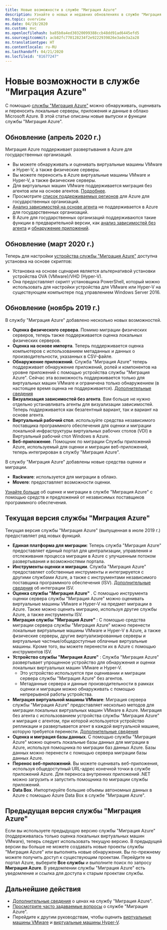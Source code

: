 ```yaml
---
title: Новые возможности в службе "Миграция Azure"
description: Узнайте о новых и недавних обновлениях в службе "Миграция Azure".
ms.topic: overview
ms.date: 04/19/2020
ms.custom: mvc
ms.openlocfilehash: ba85b0a4ed30320099388ccb48dd91ad6445efd5
ms.sourcegitcommit: acb82fc770128234f2e9222939826e3ade3a2a28
ms.translationtype: HT
ms.contentlocale: ru-RU
ms.lasthandoff: 04/21/2020
ms.locfileid: "81677247"
---
```

# <a name="whats-new-in-azure-migrate"></a>Новые возможности в службе "Миграция Azure"

С помощью [службы "Миграция Azure"](migrate-services-overview.md) можно обнаруживать, оценивать и переносить локальные серверы, приложения и данные в облако Microsoft Azure. В этой статье описаны новые выпуски и функции службы "Миграция Azure".


## <a name="update-april-2020"></a>Обновление (апрель 2020 г.)

Миграция Azure поддерживает развертывания в Azure для государственных организаций. 

- Вы можете обнаруживать и оценивать виртуальные машины VMware и Hyper-V, а также физические серверы.
- Вы можете переносить в Azure виртуальные машины VMware и Hyper-V, а также физические серверы.
- Для виртуальных машин VMware поддерживается миграция без агентов или на основе агентов. [Подробнее](server-migrate-overview.md).
- Просмотрите [список поддерживаемых регионов](migrate-support-matrix.md#supported-geographies-azure-government) для Azure для государственных организаций.
- [Анализ зависимостей на основе агента](concepts-dependency-visualization.md#agent-based-analysis) не поддерживается в Azure для государственных организаций.
- В Azure для государственных организаций поддерживаются такие функции в предварительной версии, как [анализ зависимостей без агента](concepts-dependency-visualization.md#agentless-analysis) и [обнаружение приложений](how-to-discover-applications.md).

## <a name="update-march-2020"></a>Обновление (март 2020 г.)

Теперь для настройки [устройства службы "Миграция Azure"](migrate-appliance.md) доступна установка на основе скриптов:

- Установка на основе сценария является альтернативой установки устройства OVA (VMware)/VHD (Hyper-V).
- Она предоставляет скрипт установщика PowerShell, который можно использовать для настройки устройства для VMware или Hyper-V на существующем компьютере под управлением Windows Server 2016.

## <a name="update-november-2019"></a>Обновление (ноябрь 2019 г.)

В службу "Миграция Azure" добавлено несколько новых возможностей.

- **Оценка физического сервера**. Помимо миграции физических серверов, теперь также поддерживается оценка локальных физических серверов.
- **Оценка на основе импорта**. Теперь поддерживается оценка компьютеров с использованием метаданных и данных о производительности, указанных в CSV-файле.
- **Обнаружение приложений**. Служба "Миграция Azure" теперь поддерживает обнаружение приложений, ролей и компонентов на уровне приложений с помощью устройства службы "Миграция Azure". Сейчас эта возможность поддерживается только для виртуальных машин VMware и ограничена только обнаружением (в настоящее время оценка не поддерживается). [Дополнительные сведения](how-to-discover-applications.md)
- **Визуализация зависимостей без агента**. Вам больше не нужно отдельно устанавливать агенты для визуализации зависимостей. Теперь поддерживается как безагентный вариант, так и вариант на основе агента.
- **Виртуальный рабочий стол**. используйте средства независимого поставщика программного обеспечения для оценки и миграции локальной инфраструктуры виртуальных рабочих столов (VDI) в Виртуальный рабочий стол Windows в Azure.
- **Веб-приложение**. Помощник по миграции Службы приложений Azure, используемый для оценки и миграции веб-приложений, теперь интегрирован в службу "Миграция Azure".

В службу "Миграция Azure" добавлены новые средства оценки и миграции.

- **Rackware**: используется для миграции в облако.
- **Movere**: предоставляет возможности оценки.

[Узнайте больше](migrate-services-overview.md) об оценке и миграции в службе "Миграция Azure" с помощью средств и предложений от независимых поставщиков программного обеспечения.

## <a name="azure-migrate-current-version"></a>Текущая версия службы "Миграция Azure"

Текущая версия службы "Миграция Azure" (выпущенная в июле 2019 г.) предоставляет ряд новых функций.

- **Единая платформа для миграции**: Теперь служба "Миграция Azure" предоставляет единый портал для централизации, управления и отслеживания процесса миграции в Azure с улучшенным потоком развертывания и возможностями портала.
- **Инструменты оценки и миграции**. Служба "Миграция Azure" предоставляет собственные инструменты и интегрируется с другими службами Azure, а также с инструментами независимого поставщика программного обеспечения (ISV). [Дополнительные сведения](migrate-services-overview.md#isv-integration) об интеграции ISV.
- **Оценка службы "Миграция Azure"** . С помощью инструмента оценки сервера службы "Миграция Azure" можно оценивать виртуальные машины VMware и Hyper-V на предмет миграции в Azure. Также можно оценить миграцию, используя другие службы Azure, а также инструменты ISV.
- **Миграция службы "Миграция Azure"** : С помощью средства миграции сервера службы "Миграция Azure" можно перенести локальные виртуальные машины VMware и Hyper-V в Azure, а также физические серверы, другие виртуализированные серверы и виртуальные частные/общедоступные облачные виртуальные машины. Кроме того, вы можете перенести их в Azure с помощью инструментов ISV.
- **Устройство службы "Миграция Azure"** : Служба "Миграция Azure" развертывает упрощенное устройство для обнаружения и оценки локальных виртуальных машин VMware и Hyper-V.
    - Это устройство используется при оценивании и миграции сервера службы "Миграция Azure" без агентов.
    - Метаданные сервера и данные производительности в рамках оценки и миграции можно обнаруживать с помощью непрерывной работы устройства.  
- **Миграция виртуальной машины VMware**:  Миграция сервера службы "Миграция Azure" предоставляет несколько методов для миграции локальных виртуальных машин VMware в Azure.  Миграция без агента с использованием устройства службы "Миграция Azure" и миграция с агентом, при которой используется устройство репликации и развертывается агент в каждой виртуальной машине, которую требуется перенести. [Дополнительные сведения](server-migrate-overview.md)
 - **Оценка и миграция базы данных**. С помощью службы "Миграция Azure" можно оценить локальные базы данных для миграции в Azure, используя помощника по миграции баз данных Azure. Базы данных можно перенести с помощью сервера миграции базы данных Azure.
- **Перенос веб-приложений**. Вы можете оценивать веб-приложения, используя общедоступный URL-адрес конечной точки в службе приложений Azure. Для переноса внутренних приложений .NET можно загрузить и запустить помощника по миграции службы приложений.
- **Data Box**. Импортируйте большие объемы автономных данных в Azure с помощью Azure Data Box в службе "Миграция Azure".

## <a name="azure-migrate-previous-version"></a>Предыдущая версия службы "Миграция Azure"

Если вы используете предыдущую версию службы "Миграция Azure" (поддерживалась только оценка локальных виртуальных машин VMware), теперь следует использовать текущую версию. В предыдущей версии вы больше не можете создавать новые проекты службы "Миграция Azure" или выполнять новые обнаружения. Вы по-прежнему можете получить доступ к существующим проектам. Перейдите на портал Azure, выберите **Все службы** и выполните поиск по запросу **Миграция Azure**. В уведомлении службы "Миграция Azure" есть уведомление и ссылка для доступа к старым проектам службы.



## <a name="next-steps"></a>Дальнейшие действия

- [Дополнительные сведения](https://azure.microsoft.com/pricing/details/azure-migrate/) о ценах на службу "Миграция Azure".
- [Просмотрите часто задаваемые вопросы](resources-faq.md) о службе "Миграция Azure".
- Перейдите к другим руководствам, чтобы оценить [виртуальные машины VMware](tutorial-assess-vmware.md) и [виртуальные машины Hyper-V](tutorial-assess-hyper-v.md).

